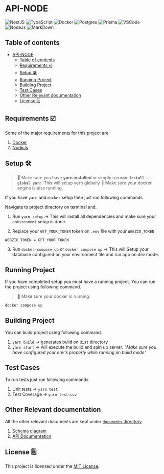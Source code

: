 # API-NODE

![NestJS](https://img.shields.io/badge/nestjs-E0234E?style=for-the-badge&logo=nestjs&logoColor=white) ![TypeScript](https://img.shields.io/badge/TypeScript-007ACC?style=for-the-badge&logo=typescript&logoColor=white) ![Docker](https://img.shields.io/badge/Docker-2CA5E0?style=for-the-badge&logo=docker&logoColor=white) ![Postgres](https://img.shields.io/badge/PostgreSQL-316192?style=for-the-badge&logo=postgresql&logoColor=white) ![Prisma](https://img.shields.io/badge/Prisma-3982CE?style=for-the-badge&logo=Prisma&logoColor=white) ![VSCode](https://img.shields.io/badge/VSCode-0078D4?style=for-the-badge&logo=visual%20studio%20code&logoColor=white) ![NodeJs](https://img.shields.io/badge/Node%20js-339933?style=for-the-badge&logo=nodedotjs&logoColor=white) ![MarkDown](https://img.shields.io/badge/Markdown-000000?style=for-the-badge&logo=markdown&logoColor=white)

## Table of contents

- [API-NODE](#api-node)
  - [Table of contents](#table-of-contents)
  - [Requirements ☑️](#requirements-️)
  - [Setup 🛠️](#setup-️)
  - [Running Project](#running-project)
  - [Building Project](#building-project)
  - [Test Cases](#test-cases)
  - [Other Relevant documentation](#other-relevant-documentation)
  - [License 🗒️](#license-️)

## Requirements ☑️

Some of the major requirements for this project are:

1. [Docker](https://www.docker.com/)
2. [NodeJs](https://nodejs.org/)

## Setup 🛠️

> 📔 Make sure you have **yarn installed** or simply run **`npm install --global yarn`**. This will setup yarn globally
> 📔 Make sure your docker engine is also running.

If you have `yarn` and `docker` setup then just run following commands.

Navigate to project directory on terminal and.

1. Run `yarn setup` -> This will install all dependencies and make sure your `environment` setup is done.

2. Replace your `GET_YOUR_TOKEN` token on `.env` file with your `WEBZIO_TOKEN`

```text
WEBZIO_TOKEN = GET_YOUR_TOKEN
```

3. Run `docker-compose up` or `docker compose up` -> This will Setup your database configured on your environment file and run app on dev mode.

## Running Project

If you have completed setup you must have a running project. You can run the project using following command.

> 📔 Make sure your docker is running.

```bash
docker compose up
```

## Building Project

You can build project using following command.

1. `yarn build` -> generates build on `dist` directory
2. `yarn start` -> will execute the build and spin up server. _"Make sure you have configured your env's properly while running on build mode"_

## Test Cases

To run tests just run following commands.

1. Unit tests -> `yarn test`
2. Test Coverage -> `yarn test:cov`

## Other Relevant documentation  

All the other relevant documents are kept under [`documents` directory](./documents/Readme.md)

1. [Schema diagram](./documents/SchemaDiagram.md)
2. [API Documentation](./documents/APIDocumentation.md)

## License 🗒️

This project is licensed under the [MIT License](./LICENSE).
